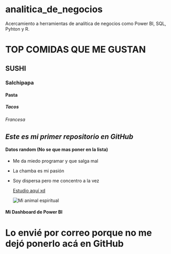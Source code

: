 # analitica_de_negocios
Acercamiento a herramientas de analítica de negocios como Power BI, SQL, Pyhton y R.

# TOP COMIDAS QUE ME GUSTAN
## SUSHI
### Salchipapa
#### Pasta
##### Tacos
###### Francesa

## ***Este es mi primer repositorio en GitHub***

#### Datos random (No se que mas poner en la lista)
* Me da miedo programar y que salga mal
* La chamba es mi pasión
* Soy dispersa pero me concentro a la vez

  [Estudio aquí xd](https://www.uexternado.edu.co/)

  ![Mi animal espiritual](https://www.elsoldetijuana.com.mx/incoming/7h4hk6-kesikesiperrito.jpg/ALTERNATES/LANDSCAPE_768/Kesikesiperrito.jpg)

#### Mi Dashboard de Power BI
# Lo envié por correo porque no me dejó ponerlo acá en GitHub
